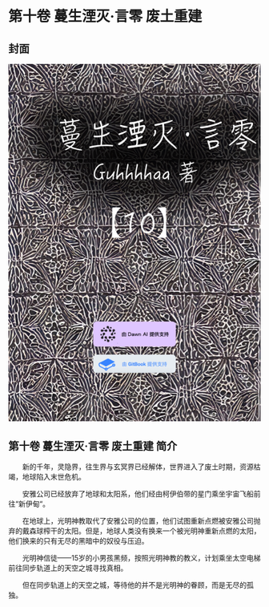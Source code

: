 # 第十卷 蔓生湮灭·言零 废土重建

## 封面



![](../../.gitbook/assets/10.png)

## 第十卷 蔓生湮灭·言零 废土重建 简介

　　新的千年，灵隐界，往生界与玄冥界已经解体，世界进入了废土时期，资源枯竭，地球陷入末世危机。

　　安雅公司已经放弃了地球和太阳系，他们经由柯伊伯带的星门乘坐宇宙飞船前往“新伊甸“。

　　在地球上，光明神教取代了安雅公司的位置，他们试图重新点燃被安雅公司抛弃的戴森球榨干的太阳。但是，地球人类没有换来一个被光明神重新点燃的太阳，他们换来的只有无尽的黑暗中的奴役与压迫。

　　光明神信徒——15岁的小男孩黑频，按照光明神教的教义，计划乘坐太空电梯前往同步轨道上的天空之城寻找真相。

　　但在同步轨道上的天空之城，等待他的并不是光明神的眷顾，而是无尽的孤独。

##
